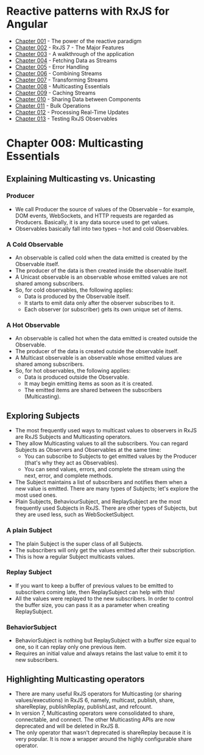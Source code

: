 
# Reactive patterns with RxJS for Angular

- [Chapter 001](Chapter_001.md) - The power of the reactive paradigm
- [Chapter 002](Chapter_002.md) - RxJS 7 - The Major Features
- [Chapter 003](Chapter_003-4.md) -  A walkthrough of the application 
- [Chapter 004](Chapter_003-4.md) - Fetching Data as Streams 
- [Chapter 005](Chapter_005.md) - Error Handling 
- [Chapter 006](Chapter_006-7.md) - Combining Streams
- [Chapter 007](Chapter_006-7.md) - Transforming Streams
- [Chapter 008](Chapter_008.md) - Multicasting Essentials
- [Chapter 009](Chapter_009.md) - Caching Streams
- [Chapter 010](Chapter_010-11.md) - Sharing Data between Components
- [Chapter 011](Chapter_010-11.md) - Bulk Operations
- [Chapter 012](Chapter_012.md) - Processing Real-Time Updates
- [Chapter 013](Chapter_013.md) - Testing RxJS Observables

# Chapter 008: Multicasting Essentials

## Explaining Multicasting vs. Unicasting

### Producer
- We call Producer the source of values of the Observable – for example, DOM events, WebSockets, and HTTP requests are regarded as Producers. Basically, it is any data source used to get values.
- Observables basically fall into two types – hot and cold Observables.

### A Cold Observable
- An observable is called cold when the data emitted is created by the Observable itself.
- The producer of the data is then created inside the observable itself.
- A Unicast observable is an observable whose emitted values are not shared among subscribers.
- So, for cold observables, the following applies:
    - Data is produced by the Observable itself.
    - It starts to emit data only after the observer subscribes to it.
    - Each observer (or subscriber) gets its own unique set of items.

### A Hot Observable
- An observable is called hot when the data emitted is created outside the Observable.
- The producer of the data is created outside the observable itself. 
- A Multicast observable is an observable whose emitted values are shared among subscribers.
- So, for hot observables, the following applies:
    - Data is produced outside the Observable.
    - It may begin emitting items as soon as it is created.
    - The emitted items are shared between the subscribers (Multicasting).

## Exploring Subjects
- The most frequently used ways to multicast values to observers in RxJS are RxJS Subjects and Multicasting operators.
- They allow Multicasting values to all the subscribers. You can regard Subjects as Observers and Observables at the same time:
    - You can subscribe to Subjects to get emitted values by the Producer (that's why they act as Observables).
    - You can send values, errors, and complete the stream using the next, error, and complete methods.
- The Subject maintains a list of subscribers and notifies them when a new value is emitted. There are many types of Subjects; let's explore the most used ones.
- Plain Subjects, BehaviourSubject, and ReplaySubject are the most frequently used Subjects in RxJS. There are other types of Subjects, but they are used less, such as WebSocketSubject.

### A plain Subject
- The plain Subject is the super class of all Subjects.
- The subscribers will only get the values emitted after their subscription.
- This is how a regular Subject multicasts values.

### Replay Subject
- If you want to keep a buffer of previous values to be emitted to subscribers coming late, then ReplaySubject can help with this!
- All the values were replayed to the new subscribers. In order to control the buffer size, you can pass it as a parameter when creating ReplaySubject.

### BehaviorSubject
- BehaviorSubject is nothing but ReplaySubject with a buffer size equal to one, so it can replay only one previous item.
- Requires an initial value and always retains the last value to emit it to new subscribers.

## Highlighting Multicasting operators
- There are many useful RxJS operators for Multicasting (or sharing values/executions) in RxJS 6, namely, multicast, publish, share, shareReplay, publishReplay, publishLast, and refcount.
- In version 7, Multicasting operators were consolidated to share, connectable, and connect. The other Multicasting APIs are now deprecated and will be deleted in RxJS 8. 
- The only operator that wasn't deprecated is shareReplay because it is very popular. It is now a wrapper around the highly configurable share operator.